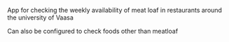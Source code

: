 
App for checking the weekly availability of meat loaf in restaurants around the university of Vaasa

Can also be configured to check foods other than meatloaf